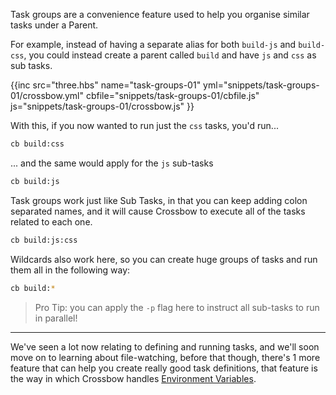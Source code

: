 Task groups are a convenience feature used to help you organise similar tasks
under a Parent.

For example, instead of having a separate alias for both `build-js` and `build-css`, 
you could instead create a parent called `build` and have `js` and `css` as sub 
tasks.

{{inc 
    src="three.hbs"
    name="task-groups-01"
    yml="snippets/task-groups-01/crossbow.yml"
    cbfile="snippets/task-groups-01/cbfile.js"
    js="snippets/task-groups-01/crossbow.js"
}}

With this, if you now wanted to run just the `css` tasks, you'd run...

```bash
cb build:css
```

... and the same would apply for the `js` sub-tasks

```bash
cb build:js
```

Task groups work just like Sub Tasks, in that you can keep adding colon
separated names, and it will cause Crossbow to execute all of the tasks 
 related to each one.
 
```bash
cb build:js:css
``` 

Wildcards also work here, so you can create huge groups of tasks and run them all
in the following way:

```bash
cb build:*
```

> Pro Tip: you can apply the `-p` flag here to instruct all sub-tasks to
 run in parallel!
 
---
 
We've seen a lot now relating to defining and running tasks, and we'll soon move on to learning about 
file-watching, before that though, there's 1 more feature that can help you
create really good task definitions, that feature is the way in which Crossbow handles 
[Environment Variables](/docs/environment-variables).